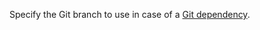 Specify the Git branch to use in case of a [Git dependency](https://doc.rust-lang.org/cargo/reference/specifying-dependencies.html#specifying-dependencies-from-git-repositories).